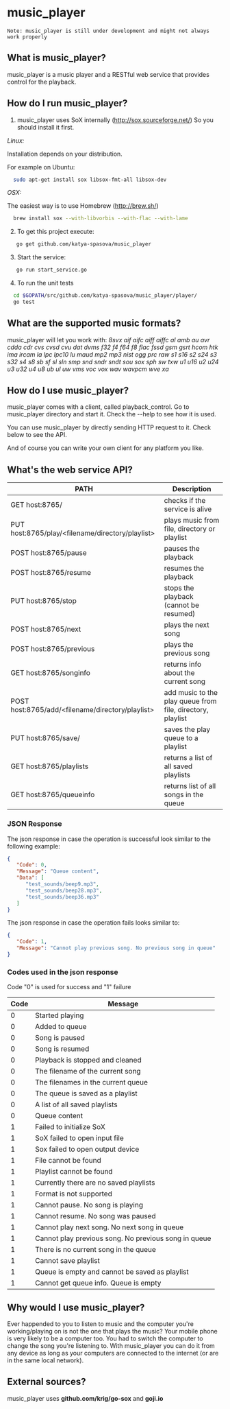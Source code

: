# music_player

    Note: music_player is still under development and might not always work properly

## What is music_player?

music_player is a music player and a RESTful web service that provides control for the playback.

## How do I run music_player?

1. music_player uses SoX internally (http://sox.sourceforge.net/)
So you should install it first.

*Linux:*

  Installation depends on your distribution.

  For example on Ubuntu:

~~~sh
  sudo apt-get install sox libsox-fmt-all libsox-dev
~~~

*OSX:*

  The easiest way is to use Homebrew (http://brew.sh/)
~~~sh
  brew install sox --with-libvorbis --with-flac --with-lame
~~~

2. To get this project execute:

~~~sh
   go get github.com/katya-spasova/music_player
~~~

3. Start the service:
~~~sh
   go run start_service.go
~~~

4. To run the unit tests
~~~sh
  cd $GOPATH/src/github.com/katya-spasova/music_player/player/
  go test
~~~

## What are the supported music formats?

music_player will let you work with:
*8svx aif aifc aiff aiffc al amb au avr cdda cdr cvs cvsd cvu dat dvms f32 f4 f64 f8 flac fssd gsm gsrt hcom htk ima ircam la lpc lpc10 lu maud mp2 mp3 nist ogg prc raw s1 s16 s2 s24 s3 s32 s4 s8 sb sf sl sln smp snd sndr sndt sou sox sph sw txw u1 u16 u2 u24 u3 u32 u4 u8 ub ul uw vms voc vox wav wavpcm wve xa*

## How do I use music_player?

music_player comes with a client, called playback_control. Go to music_player directory and
start it. Check the --help to see how it is used.

You can use music_player by directly sending HTTP request to it. Check below to see the API.

And of course you can write your own client for any platform you like.

## What's the web service API?

| PATH | Description|
| --- | --- |
| GET host:8765/ | checks if the service is alive|
| PUT host:8765/play/<filename/directory/playlist> | plays music from file, directory or playlist |
| POST host:8765/pause | pauses the playback |
| POST host:8765/resume | resumes the playback |
| PUT host:8765/stop | stops the playback (cannot be resumed) |
| POST host:8765/next | plays the next song |
| POST host:8765/previous | plays the previous song |
| GET host:8765/songinfo | returns info about the current song |
| POST host:8765/add/<filename/directory/playlist> | add music to the play queue from file, directory, playlist |
| PUT host:8765/save/<playlist> | saves the play queue to a playlist |
| GET host:8765/playlists | returns a list of all saved playlists |
| GET host:8765/queueinfo | returns list of all songs in the queue |

### JSON Response
The json response in case the operation is successful look similar to the following example:

~~~json
{
   "Code": 0,
   "Message": "Queue content",
   "Data": [
      "test_sounds/beep9.mp3",
      "test_sounds/beep28.mp3",
      "test_sounds/beep36.mp3"
   ]
}
~~~

The json response in case the operation fails looks similar to:

~~~json
{
   "Code": 1,
   "Message": "Cannot play previous song. No previous song in queue"
}
~~~

### Codes used in the json response

Code "0" is used for success and "1" failure

| Code | Message |
| --- | --- |
| 0 | Started playing |
| 0 | Added to queue |
| 0 | Song is paused |
| 0 | Song is resumed |
| 0 | Playback is stopped and cleaned |
| 0 | The filename of the current song |
| 0 | The filenames in the current queue |
| 0 | The queue is saved as a playlist |
| 0 | A list of all saved playlists |
| 0 | Queue content |
| 1 | Failed to initialize SoX |
| 1 | SoX failed to open input file |
| 1 | Sox failed to open output device |
| 1 | File cannot be found |
| 1 | Playlist cannot be found |
| 1 | Currently there are no saved playlists |
| 1 | Format is not supported |
| 1 | Cannot pause. No song is playing |
| 1 | Cannot resume. No song was paused |
| 1 | Cannot play next song. No next song in queue |
| 1 | Cannot play previous song. No previous song in queue |
| 1 | There is no current song in the queue |
| 1 | Cannot save playlist |
| 1 | Queue is empty and cannot be saved as playlist |
| 1 | Cannot get queue info. Queue is empty |

## Why would I use music_player?

Ever happended to you to listen to music and the computer you're working/playing on is not the
one that plays the music? Your mobile phone is very likely to be a computer too.
You had to switch the computer to change the song you're listening to.
With music_player you can do it from any device as long as your computers are connected
to the internet (or are in the same local network).

## External sources?

music_player uses **github.com/krig/go-sox** and **goji.io**